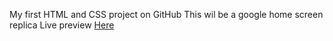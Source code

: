 My first HTML and CSS project on GitHub
This wil be a google home screen replica
Live preview <a href="https://mik07y.github.io/google-homepage/" target="_newblank">Here</a>
